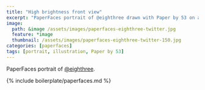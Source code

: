 ```yaml
---
title: "High brightness front view"
excerpt: "PaperFaces portrait of @eighthree drawn with Paper by 53 on an iPad."
image: 
  path: &image /assets/images/paperfaces-eighthree-twitter.jpg 
  feature: *image
  thumbnail: /assets/images/paperfaces-eighthree-twitter-150.jpg
categories: [paperfaces]
tags: [portrait, illustration, Paper by 53]
---
```


PaperFaces portrait of [@eighthree](https://twitter.com/eighthree).

{% include boilerplate/paperfaces.md %}
